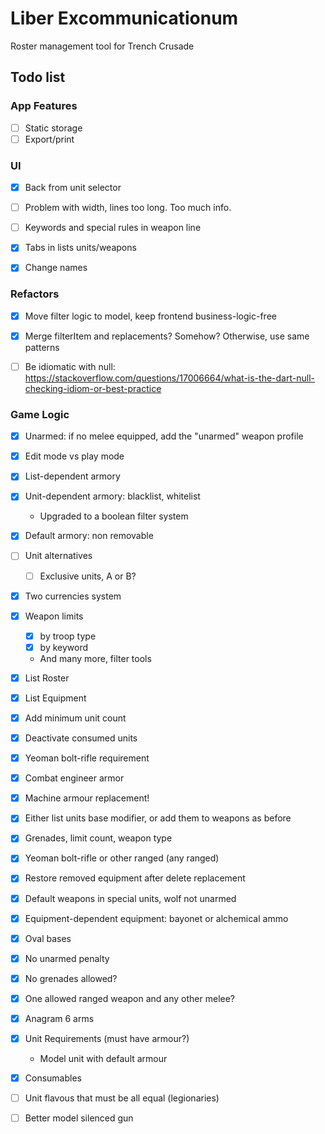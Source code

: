 # Liber Excommunicationum

Roster management tool for Trench Crusade


## Todo list

### App Features
- [ ] Static storage
- [ ] Export/print

### UI
- [x] Back from unit selector
- [ ] Problem with width, lines too long. Too much info.
- [ ] Keywords and special rules in weapon line
- [x] Tabs in lists units/weapons
- [x] Change names


### Refactors
- [x] Move filter logic to model, keep frontend business-logic-free
- [x] Merge filterItem and replacements? Somehow? Otherwise, use same patterns
- [ ] Be idiomatic with null: https://stackoverflow.com/questions/17006664/what-is-the-dart-null-checking-idiom-or-best-practice


### Game Logic
- [x] Unarmed: if no melee equipped, add the "unarmed" weapon profile
- [x] Edit mode vs play mode
- [x] List-dependent armory
- [x] Unit-dependent armory: blacklist, whitelist
  - Upgraded to a boolean filter system
- [x] Default armory: non removable
- [ ] Unit alternatives
  - [ ] Exclusive units, A or B?
- [x] Two currencies system
- [x] Weapon limits
  - [x] by troop type
  - [x] by keyword
  - And many more, filter tools
- [x] List Roster
- [x] List Equipment
- [x] Add minimum unit count
- [x] Deactivate consumed units
- [x] Yeoman bolt-rifle requirement
- [x] Combat engineer armor
- [x] Machine armour replacement!
- [x] Either list units base modifier, or add them to weapons as before
- [x] Grenades, limit count, weapon type
- [x] Yeoman bolt-rifle or other ranged (any ranged)
- [x] Restore removed equipment after delete replacement
- [x] Default weapons in special units, wolf not unarmed
- [x] Equipment-dependent equipment: bayonet or alchemical ammo
- [x] Oval bases
- [x] No unarmed penalty
- [x] No grenades allowed? 
- [x] One allowed ranged weapon and any other melee?
- [x] Anagram 6 arms
- [x] Unit Requirements (must have armour?)
  - Model unit with default armour
- [x] Consumables
- [ ] Unit flavous that must be all equal (legionaries)
- [ ] Better model silenced gun

